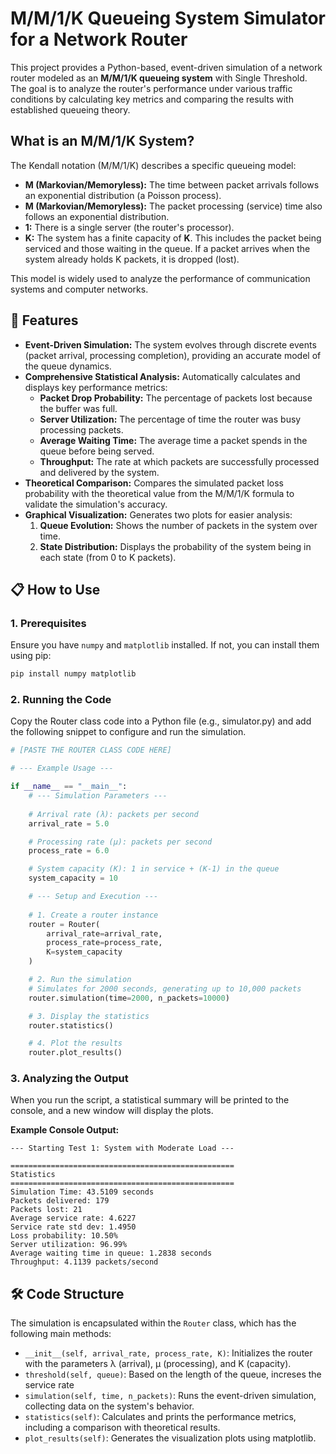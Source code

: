 # M/M/1/K Queueing System Simulator for a Network Router

This project provides a Python-based, event-driven simulation of a network router modeled as an **M/M/1/K queueing system** with Single Threshold. The goal is to analyze the router's performance under various traffic conditions by calculating key metrics and comparing the results with established queueing theory.

## What is an M/M/1/K System?

The Kendall notation (M/M/1/K) describes a specific queueing model:
-   **M (Markovian/Memoryless):** The time between packet arrivals follows an exponential distribution (a Poisson process).
-   **M (Markovian/Memoryless):** The packet processing (service) time also follows an exponential distribution.
-   **1:** There is a single server (the router's processor).
-   **K:** The system has a finite capacity of **K**. This includes the packet being serviced and those waiting in the queue. If a packet arrives when the system already holds K packets, it is dropped (lost).

This model is widely used to analyze the performance of communication systems and computer networks.

## 🚀 Features

-   **Event-Driven Simulation:** The system evolves through discrete events (packet arrival, processing completion), providing an accurate model of the queue dynamics.
-   **Comprehensive Statistical Analysis:** Automatically calculates and displays key performance metrics:
    -   **Packet Drop Probability:** The percentage of packets lost because the buffer was full.
    -   **Server Utilization:** The percentage of time the router was busy processing packets.
    -   **Average Waiting Time:** The average time a packet spends in the queue before being served.
    -   **Throughput:** The rate at which packets are successfully processed and delivered by the system.
-   **Theoretical Comparison:** Compares the simulated packet loss probability with the theoretical value from the M/M/1/K formula to validate the simulation's accuracy.
-   **Graphical Visualization:** Generates two plots for easier analysis:
    1.  **Queue Evolution:** Shows the number of packets in the system over time.
    2.  **State Distribution:** Displays the probability of the system being in each state (from 0 to K packets).

## 📋 How to Use

### 1. Prerequisites

Ensure you have `numpy` and `matplotlib` installed. If not, you can install them using pip:

```bash
pip install numpy matplotlib
```

### 2. Running the Code

Copy the Router class code into a Python file (e.g., simulator.py) and add the following snippet to configure and run the simulation.

```python
# [PASTE THE ROUTER CLASS CODE HERE]

# --- Example Usage ---

if __name__ == "__main__":
    # --- Simulation Parameters ---
    
    # Arrival rate (λ): packets per second
    arrival_rate = 5.0

    # Processing rate (μ): packets per second
    process_rate = 6.0

    # System capacity (K): 1 in service + (K-1) in the queue
    system_capacity = 10

    # --- Setup and Execution ---
    
    # 1. Create a router instance
    router = Router(
        arrival_rate=arrival_rate,
        process_rate=process_rate,
        K=system_capacity
    )

    # 2. Run the simulation
    # Simulates for 2000 seconds, generating up to 10,000 packets
    router.simulation(time=2000, n_packets=10000)

    # 3. Display the statistics
    router.statistics()

    # 4. Plot the results
    router.plot_results()
```

### 3. Analyzing the Output

When you run the script, a statistical summary will be printed to the console, and a new window will display the plots.

**Example Console Output:**
```
--- Starting Test 1: System with Moderate Load ---

==================================================
Statistics
==================================================
Simulation Time: 43.5109 seconds
Packets delivered: 179
Packets lost: 21
Average service rate: 4.6227
Service rate std dev: 1.4950
Loss probability: 10.50%
Server utilization: 96.99%
Average waiting time in queue: 1.2838 seconds
Throughput: 4.1139 packets/second
```

## 🛠️ Code Structure

The simulation is encapsulated within the `Router` class, which has the following main methods:

- `__init__(self, arrival_rate, process_rate, K)`: Initializes the router with the parameters λ (arrival), μ (processing), and K (capacity).
- `threshold(self, queue)`: Based on the length of the queue, increses the service rate
- `simulation(self, time, n_packets)`: Runs the event-driven simulation, collecting data on the system's behavior.
- `statistics(self)`: Calculates and prints the performance metrics, including a comparison with theoretical results.
- `plot_results(self)`: Generates the visualization plots using matplotlib.
